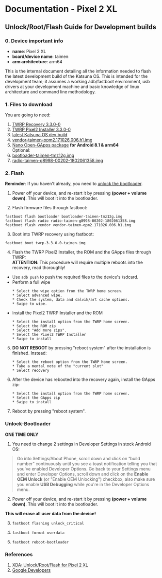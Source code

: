 # Documentation - Pixel 2 XL

## Unlock/Root/Flash Guide for Development builds

### 0. Device important info

* **name**: Pixel 2 XL
* **board/device name**: taimen
* **arm architecture**: arm64

This is the internal document detailing all the information needed to flash the latest development build of the Katsuna OS. This is intended for the development team; it assumes a working adb/fastboot environment, usb drivers at your development machine and basic knowledge of linux architecture and command line methodology.

### 1. Files to download
You are going to need:
1. [TWRP Recovery 3.3.0-0][1]  
2. [TWRP Pixel2 Installer 3.3.0-0][7]  
3. [latest Katsuna OS dev build][2]  
4. [vendor-taimen-opm2.171026.006.h1.img][3]   
5. [Nano Open-GApps package][4] **for Android 8.1 & arm64**   
Optional:   
6. [bootloader-taimen-tmz12g.img][5]   
7. [radio-taimen-g8998-00202-1802061358.img][6]  

### 2. Flash
**Reminder**: If you haven't already, you need to [unlock the bootloader](#Unlock-Bootloader).

1. Power off your device, and re-start it by pressing **(power + volume down)**. This will boot it into the bootloader.

2. Flash firmware files through fastboot:
```
fastboot flash bootloader bootloader-taimen-tmz12g.img   
fastboot flash radio radio-taimen-g8998-00202-1802061358.img
fastboot flash vendor vendor-taimen-opm2.171026.006.h1.img
```
3. Boot into TWRP recovery using fastboot:
```
fastboot boot twrp-3.3.0-0-taimen.img
```

4. Flash the TWRP Pixel2 Installer, the ROM and the GApps files through TWRP:       
**ATTENTION**: This procedure will require multiple reboots into the recovery, read thoroughly!

* Use `adb push` to push the required files to the device's /sdcard.
* Perform a full wipe
  ```
  * Select the wipe option from the TWRP home screen.
  * Select advanced wipe.
  * Check the system, data and dalvik/art cache options.
  * Swipe to wipe.
  ```
* Install the Pixel2 TWRP Installer and the ROM
  ```
  * Select the install option from the TWRP home screen.
  * Select the ROM zip
  * Select "Add more zips".
  * Select the Pixel2 TWRP Installer
  * Swipe to install
  ```
5. **DO NOT REBOOT** by pressing "reboot system" after the installation is finished. Instead:        
    ```
    * Select the reboot option from the TWRP home screen.
    * Take a mental note of the "current slot"
    * Select recovery
    ```

6. After the device has rebooted into the recovery again, install the GApps zip:
    ```
    * Select the install option from the TWRP home screen.
    * Select the GApps zip
    * Swipe to install
    ```
7. Reboot by pressing "reboot system".


### Unlock-Bootloader

**ONE TIME ONLY**

1. You need to change 2 settings in Developer Settings in stock Android OS:
  > Go into Settings/About Phone, scroll down and click on “build number” continuously until you see a toast notification telling you that you've enabled Developer Options. Go back to your Settings menu and enter Developer Options, scroll down and click on the **Enable OEM Unlock** (or "Enable OEM Unlocking") checkbox, also make sure you enable **USB Debugging** while you're in the Developer Options menu.

2. Power off your device, and re-start it by pressing **(power + volume down)**. This will boot it into the bootloader.

**This will erase all user data from the device!**

3. `fastboot flashing unlock_critical`

4. `fastboot format userdata`

5. `fastboot reboot-bootloader`

### References
1. [XDA: Unlock/Root/Flash for Pixel 2 XL](https://forum.xda-developers.com/pixel-2-xl/how-to/guide-unlock-flash-root-pixel-2-xl-t3702418)
2. [Google Developers](https://developers.google.com/android/images)

[1]: https://dl.twrp.me/taimen/
[2]: http://hi.kitschuna.com/files/taimen/latest
[3]: http://hi.kitschuna.com/files/taimen/extras/vendor-taimen-opm2.171026.006.h1.img
[4]: http://opengapps.org/
[5]: http://hi.kitschuna.com/files/taimen/extras/bootloader-taimen-tmz12g.img
[6]: http://hi.kitschuna.com/files/taimen/extras/radio-taimen-g8998-00202-1802061358.img
[7]: https://dl.twrp.me/taimen/twrp-pixel2-installer-taimen-3.3.0-0.zip
